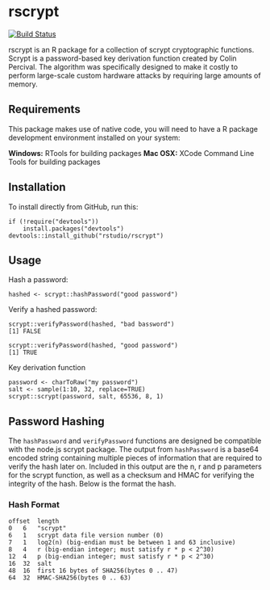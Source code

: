 # rscrypt

[![Build Status](https://travis-ci.org/rstudio/rscrypt.png?branch=master)](https://travis-ci.org/rstudio/rscrypt)

rscrypt is an R package for a collection of scrypt cryptographic functions. Scrypt is a
password-based key derivation function created by Colin Percival. The algorithm was specifically
designed to make it costly to perform large-scale custom hardware attacks by requiring large
amounts of memory.

## Requirements

This package makes use of native code, you will need to have a R package development 
environment installed on your system:

__Windows:__ RTools for building packages
__Mac OSX:__ XCode Command Line Tools for building packages

## Installation

To install directly from GitHub, run this:

```
if (!require("devtools"))
    install.packages("devtools")
devtools::install_github("rstudio/rscrypt")
```

## Usage

Hash a password:
```
hashed <- scrypt::hashPassword("good password")
```

Verify a hashed password:
```
scrypt::verifyPassword(hashed, "bad bassword")
[1] FALSE

scrypt::verifyPassword(hashed, "good password")
[1] TRUE
```

Key derivation function
```
password <- charToRaw("my password")
salt <- sample(1:10, 32, replace=TRUE)
scrypt::scrypt(password, salt, 65536, 8, 1)
```

## Password Hashing

The `hashPassword` and `verifyPassword` functions are designed be compatible with the
node.js scrypt package. The output from `hashPassword` is a base64 encoded string
containing multiple pieces of information that are required to verify the hash later on.
Included in this output are the n, r and p parameters for the scrypt function, as well as
a checksum and HMAC for verifying the integrity of the hash. Below is the format the hash.


### Hash Format
```
offset	length
0	6	"scrypt"
6	1	scrypt data file version number (0)
7	1	log2(n) (big-endian must be between 1 and 63 inclusive)
8	4	r (big-endian integer; must satisfy r * p < 2^30)
12	4	p (big-endian integer; must satisfy r * p < 2^30)
16	32	salt
48	16	first 16 bytes of SHA256(bytes 0 .. 47)
64	32	HMAC-SHA256(bytes 0 .. 63)
```

